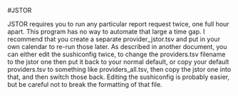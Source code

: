 #JSTOR

JSTOR requires you to run any particular report request twice, one full hour apart.
This program has no way to automate that large a time gap.
I recommend that you create a separate provider_jstor.tsv and put in your own calendar to re-run those later.
As described in another document, you can either edit the sushiconfig twice, to change the providers.tsv filename to the 
jstor one then put it back to your normal default, or copy your default providers.tsv to something like providers_all.tsv, 
then copy the jstor one into that, and then switch those back. Editing the sushiconfig is probably easier, but be careful not to break the formatting of that file.

